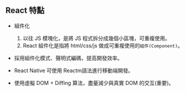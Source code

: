## React 特點
* 組件化
    1. 以往 JS 模塊化，是將 JS 程式拆分成幾個小區塊，可重複使用。
    2. React 組件化是指將 html/css/js 做成可重複使用的`組件(Component)`。

* 採用組件化模式、聲明式編碼，提高開發效率。
* React Native 可使用 Reactm語法進行移動端開發。
* 使用虛擬 DOM + Diffing 算法，盡量減少與真實 DOM 的交互(重要)。